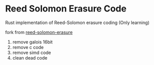 # Reed Solomon Erasure Code

Rust implementation of Reed-Solomon erasure coding (Only learning)

fork from [reed-solomon-erasure](https://github.com/darrenldl/reed-solomon-erasure)

1. remove galois 16bit
2. remove c code
3. remove simd code
4. clean dead code
